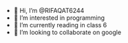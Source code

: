 - 👋 Hi, I’m @RIFAQAT6244
- 👀 I’m interested in programming
- 🌱 I’m currently reading in class 6
- 💞️ I’m looking to collaborate on google
